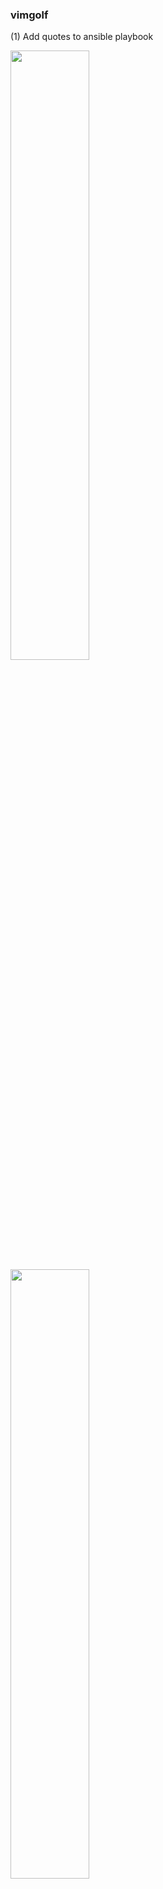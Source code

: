 ### vimgolf

(1) Add quotes to ansible playbook

<img src="https://user-images.githubusercontent.com/93987703/144702735-af431738-7f7e-4f82-96a4-90df28c890ce.png" width=50% height=50%> <img src="https://user-images.githubusercontent.com/93987703/144702740-6994a1a5-6691-419b-88d4-a2d141a67a72.png" width=50% height=50%>

Score: 9
1. 먼저 문서 맨 끝으로 이동한다: G
2. 단어 단위로 이동하면서 단어 시작을 기점으로 {로 이동한다: w
3. 해당 커서에서 입력모드로 바꿔주면 되기 때문에 바꾸어준다: i
4. "를 입력한다: "
5. 입력모드인 상태에서 문장 끝으로 이동한다: End
6. "를 입력한다: "
7. 입력모드에서 명령어모드로 바꿔준다: Esc
8. 저장 후 종료한다: ZZ

<img src="https://user-images.githubusercontent.com/93987703/144703236-959ef119-d831-4a04-9b56-3586a5e37330.png" width=50% height=50%>


(2) simple replacements

<img src="https://user-images.githubusercontent.com/93987703/144703310-d66c0446-a44d-40ad-96d2-e5b57c49f32c.png" width=50% height=50%>
<img src="https://user-images.githubusercontent.com/93987703/144703313-c452629d-6183-40cf-b3f4-944d3d88a781.png" width=50% height=50%>

sublime --> vim
emacs --> vim

Score: 27

1. 문서 전체에 대한 문자열치환을 위해서 :%s/
2. 바꿀 문자인 sublime과 emacs를 or로 연결해준다: sublime\|emacs
3. 이를 vim으로 바꾸어준다: /vim
4. 전체를 바꿔줄 것이기 때문에 g옵션을 준다: /g

<img src="https://user-images.githubusercontent.com/93987703/144703857-47f71a4e-763f-4421-9040-d71a3387aa61.png" width=50% height=50%>


